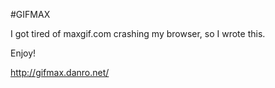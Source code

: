 #GIFMAX

I got tired of maxgif.com crashing my browser, so I wrote this.

Enjoy!

http://gifmax.danro.net/
